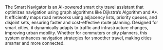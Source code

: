 The Smart Navigator is an AI-powered smart city travel assistant that optimizes navigation using graph algorithms like Dijkstra’s Algorithm and A*. It efficiently maps road networks using adjacency lists, priority queues, and disjoint sets, ensuring faster and cost-effective route planning. Designed for smart cities, it dynamically adapts to traffic and infrastructure changes, improving urban mobility. Whether for commuters or city planners, this system enhances navigation strategies for smoother travel, making cities smarter and more connected.
